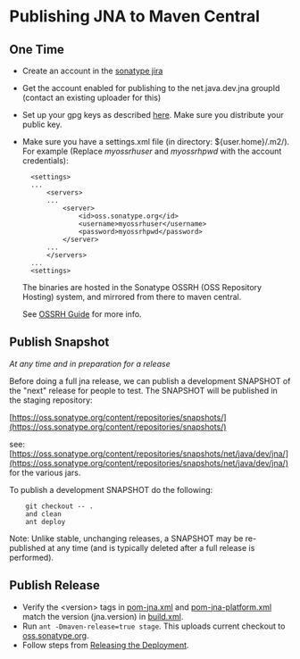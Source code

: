 Publishing JNA to Maven Central
===============================

One Time
--------

* Create an account in the [sonatype jira](https://issues.sonatype.org/secure/Signup!default.jspa)
* Get the account enabled for publishing to the net.java.dev.jna groupId
  (contact an existing uploader for this)
* Set up your gpg keys as described [here](http://central.sonatype.org/pages/working-with-pgp-signatures.html). Make sure you distribute your public key.
* Make sure you have a settings.xml file (in directory: ${user.home}/.m2/).
  For example (Replace *myossrhuser* and *myossrhpwd* with the account credentials):

        <settings>
        ...
            <servers>
            ...
                <server>
                    <id>oss.sonatype.org</id>
                    <username>myossrhuser</username>
                    <password>myossrhpwd</password>
                </server>
            ...
            </servers>
        ...
        <settings>

  The binaries are hosted in the Sonatype OSSRH (OSS Repository Hosting) system,
  and mirrored from there to maven central.

  See [OSSRH Guide](http://central.sonatype.org/pages/ossrh-guide.html) for more info.

Publish Snapshot
----------------

*At any time and in preparation for a release*

Before doing a full jna release, we can publish a development SNAPSHOT of the "next" release for people to test. The
SNAPSHOT will be published in the staging repository:

   [https://oss.sonatype.org/content/repositories/snapshots/](https://oss.sonatype.org/content/repositories/snapshots/)

see: [https://oss.sonatype.org/content/repositories/snapshots/net/java/dev/jna/](https://oss.sonatype.org/content/repositories/snapshots/net/java/dev/jna/) for the various jars.

To publish a development SNAPSHOT do the following:

        git checkout -- .
        and clean
        ant deploy

Note: Unlike stable, unchanging releases, a SNAPSHOT may be re-published at any time (and is typically deleted after a
full release is performed).

Publish Release
---------------

* Verify the &lt;version> tags in [pom-jna.xml](https://github.com/java-native-access/jna/blob/master/pom-jna.xml) 
  and [pom-jna-platform.xml](https://github.com/java-native-access/jna/blob/master/pom-jna-platform.xml)
  match the version (jna.version) in [build.xml](https://github.com/java-native-access/jna/blob/master/build.xml).
* Run `ant -Dmaven-release=true stage`. This uploads current checkout to [oss.sonatype.org](https://oss.sonatype.org).
* Follow steps from [Releasing the Deployment](http://central.sonatype.org/pages/releasing-the-deployment.html).